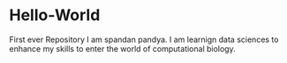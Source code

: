 # Hello-World
First ever Repository
I am spandan pandya. I am learnign data sciences to enhance my skills to enter the world of computational biology. 

